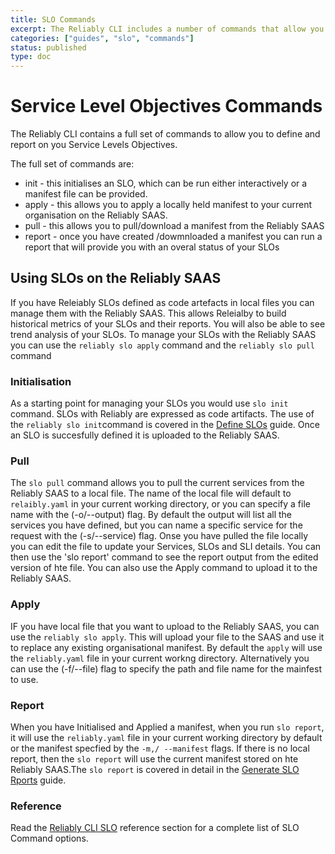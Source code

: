 ```yaml
---
title: SLO Commands
excerpt: The Reliably CLI includes a number of commands that allow you to define and measure your SLOs.
categories: ["guides", "slo", "commands"]
status: published
type: doc
---
```

# Service Level Objectives Commands

The Reliably CLI contains a full set of commands to allow you to define and report on you Service Levels Objectives.

The full set of commands are:

* init  - this initialises an SLO, which can be run either interactively or a manifest file can be provided.
* apply - this allows you to apply a locally held manifest to your current
 organisation on the Reliably SAAS.
* pull - this allows you to pull/download a manifest from the Reliably SAAS
* report - once you have created /dowmnloaded a manifest you can run a report that will provide you with an overal status of your SLOs



## Using SLOs on the Reliably SAAS

If you have Releiably SLOs defined as code artefacts in local files you can
 manage them with the Reliably SAAS. This allows Releialby to build historical
  metrics of your SLOs and their reports.  You will also be able to see trend analysis of your SLOs. To manage your SLOs with the Reliably SAAS you can use the `reliably slo apply` command and the `reliably slo pull` command

### Initialisation

As a starting point for managing your SLOs you would use  `slo init` command. SLOs with Reliably are expressed as code artifacts. The use of the `reliably slo init`command is covered in the [Define SLOs] guide. Once an SLO is succesfully defined it is uploaded to the Reliably SAAS.

[Define SLOs]: /docs/guides/slo/define-slos/

### Pull

The `slo pull` command allows you to pull the current services from the Reliably SAAS to a local file. The name of the local file will default to `relaibly.yaml` in your current working directory, or you can specify a file name with the (-o/--output) flag. By default the output will list all the services you have defined, but you can name a specific service for the request with the (-s/--service) flag. Onse you have pulled the file locally you can edit the file to update your Services, SLOs and SLI details. You can then use the 'slo report' command to see the report output from the edited version of hte file. You can also use the Apply command to upload it to the Reliably SAAS.

### Apply

IF you have  local file that you want to upload to the Reliably SAAS, you can use
the `reliably slo apply`. This will upload your file to the SAAS and use it to replace any existing organisational manifest. By default the `apply` will use the `reliably.yaml` file in your current workng directory. Alternatively you can use the (-f/--file) flag to specify the path and file name for the mainfest to use.

### Report

When you have Initialised and Applied a manifest, when you run `slo report`, it will use the `reliably.yaml` file in your current working directory by default or the manifest specfied by the `-m,/ --manifest` flags. If there is no local report, then the `slo report` will use the current manifest stored on hte Reliably SAAS.The `slo report` is covered in detail in  the [Generate SLO Rports] guide.

[Generate SLO Rports]: /docs/guides/slo/slo-reports/

### Reference

Read the [Reliably CLI SLO](/docs/reference/cli/reliably-slo/) reference section for a complete list of SLO Command options.
